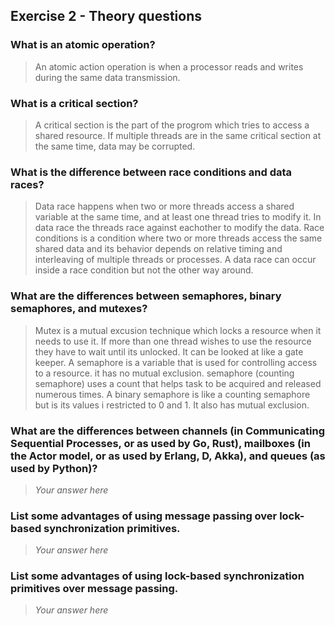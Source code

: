 Exercise 2 - Theory questions
-----------------------------

### What is an atomic operation?
> An atomic action operation is when a processor reads and writes during the same data transmission. 

### What is a critical section?
> A critical section is the part of the progrom which tries to access a shared resource. If multiple threads are in the same critical
> section at the same time, data may be corrupted.

### What is the difference between race conditions and data races?
> Data race happens when two or more threads access a shared variable at the same time, and at least one thread tries to modify it.
> In data race the threads race against eachother to modify the data.
> Race conditions is a condition where two or more threads access the same shared data and its behavior depends on relative timing
> and interleaving of multiple threads or processes. 
> A data race can occur inside a race condition but not the other way around.

### What are the differences between semaphores, binary semaphores, and mutexes?
> Mutex is a mutual excusion technique which locks a resource when it needs to use it. If more than one thread wishes to use
> the resource they have to wait until its unlocked. It can be looked at like a gate keeper.
> A semaphore is a variable that is used for controlling access to a resource. it has no mutual exclusion. semaphore (counting semaphore)
> uses a count that helps task to be acquired and released numerous times. 
> A binary semaphore is like a counting semaphore but is its values i restricted to 0 and 1. It also has mutual exclusion.

### What are the differences between channels (in Communicating Sequential Processes, or as used by Go, Rust), mailboxes (in the Actor model, or as used by Erlang, D, Akka), and queues (as used by Python)? 
> *Your answer here*

### List some advantages of using message passing over lock-based synchronization primitives.
> *Your answer here*

### List some advantages of using lock-based synchronization primitives over message passing.
> *Your answer here*